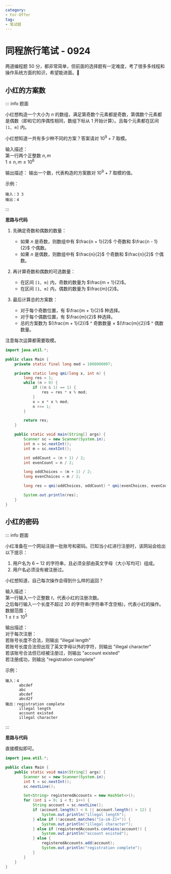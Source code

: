 ```yaml
---
category: 
- For-Offer
tag: 
- 笔试题
---
```


# 同程旅行笔试 - 0924

<!-- more -->

两道编程题 $50$ 分，都非常简单，但前面的选择题有一定难度，考了很多多线程和操作系统方面的知识，希望能进面。🤗

## 小红的方案数

::: info 题面

小红想构造一个大小为 $n$ 的数组，满足第奇数个元素都是奇数，第偶数个元素都是偶数（即和它的序偶性相同，数组下标从 $1$ 开始计算）。且每个元素都在区间 `[1, m]` 内。

小红想知道一共有多少种不同的方案？答案请对 $10^9 + 7$ 取模。

输入描述：  
第一行两个正整数 $n, m$  
$1 \leq n, m \leq 10^6$

输出描述：
输出一个数，代表构造的方案数对 $10^9 + 7$ 取模的值。

示例：
```
输入：3 3
输出：4
```

:::

**思路与代码**

1. 先确定奇数和偶数的数量：
   - 如果 $n$ 是奇数，则数组中有 $\frac{n + 1}{2}$ 个奇数和 $\frac{n - 1}{2}$ 个偶数。
   - 如果 $n$ 是偶数，则数组中有 $\frac{n}{2}$ 个奇数和 $\frac{n}{2}$ 个偶数。

2. 再计算奇数和偶数的可选数量：

   - 在区间 `[1, m]` 内，奇数的数量为 $\frac{m + 1}{2}$。
   - 在区间 `[1, m]` 内，偶数的数量为 $\frac{m}{2}$。

3. 最后计算总的方案数：

   - 对于每个奇数位置，有 $\frac{m + 1}{2}$ 种选择。
   - 对于每个偶数位置，有 $\frac{m}{2}$ 种选择。
   - 总的方案数为 $(\frac{m + 1}{2})$ ^ 奇数数量 $×$ $(\frac{m}{2})$ ^ 偶数数量。

注意每次运算都需要取模。

```java
import java.util.*;

public class Main {
    private static final long mod = 1000000007;

    private static long qmi(long x, int n) {
        long res = 1;
        while (n > 0) {
            if ((n & 1) == 1) {
                res = res * x % mod;
            }
            x = x * x % mod;
            n >>= 1;
        }

        return res;
    }

    public static void main(String[] args) {
        Scanner sc = new Scanner(System.in);
        int n = sc.nextInt();
        int m = sc.nextInt();

        int oddCount = (n + 1) / 2;
        int evenCount = n / 2;

        long oddChoices = (m + 1) / 2;
        long evenChoices = m / 2;

        long res = qmi(oddChoices, oddCount) * qmi(evenChoices, evenCount) % mod;

        System.out.println(res);
    }
}
```

## 小红的密码

::: info 题面

小红准备在一个网站注册一批账号和密码。已知当小红进行注册时，该网站会给出以下提示：

1. 用户名为 $6$ ~ $12$ 的字符串，且必须全部由英文字母（大小写均可）组成。
2. 用户名必须没有被注册过。

小红想知道，自己每次操作会得到什么样的返回？

输入描述：  
第一行输入一个正整数 $t$，代表小红的注册次数。  
之后每行输入一个长度不超过 $20$ 的字符串(字符串不含空格)，代表小红的操作。  
数据范围：  
$1 ≤ t ≤ 10^5$

输出描述：  
对于每次注册：  
若账号长度不合法，则输出 "illegal length"  
若账号长度合法但出现了英文字母以外的字符，则输出 "illegal character"  
若该账号合法但已经被注册过，则输出 "account existed"  
若注册成功，则输出  "registration complete"  

示例：
```
输入：4
      abcdef
      abc
      abcdef
      abcd2f
输出：registration complete
      illegal length
      account existed
      illegal character
```

:::

**思路与代码**

直接模拟即可。

```java
import java.util.*;

public class Main {
    public static void main(String[] args) {
        Scanner sc = new Scanner(System.in);
        int t = sc.nextInt();
        sc.nextLine();

        Set<String> registeredAccounts = new HashSet<>();
        for (int i = 0; i < t; i++) {
            String account = sc.nextLine();
            if (account.length() < 6 || account.length() > 12) {
                System.out.println("illegal length");
            } else if (!account.matches("[a-zA-Z]+")) {
                System.out.println("illegal character");
            } else if (registeredAccounts.contains(account)) {
                System.out.println("account existed");
            } else {
                registeredAccounts.add(account);
                System.out.println("registration complete");
            }
        }
    }
}
```
